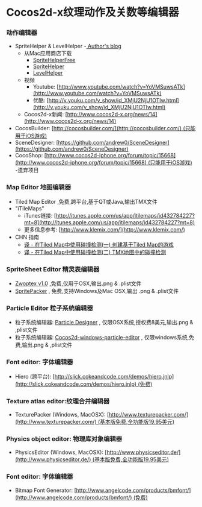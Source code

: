 # Cocos2d-x纹理动作及关数等编辑器

### 动作编辑器

- SpriteHelper & LevelHelper
	-[ Author's blog](http://spritehelper.wordpress.com)
	- 从Mac应用商店下载
		- [SpriteHelperFree](http://itunes.apple.com/sg/app/spritehelperfree/id421369850?mt=12)
		- [SpriteHelper](http://itunes.apple.com/us/app/spritehelper/id416068717?mt=12)
		- [LevelHelper](http://itunes.apple.com/us/app/levelhelper/id421740820?mt=12)
	- 视频
		- Youtube: [http://www.youtube.com/watch?v=YoVMSuwsATk](http://www.youtube.com/watch?v=YoVMSuwsATk)
		- 优酷: [http://v.youku.com/v_show/id_XMjU2NjU1OTIw.html](http://v.youku.com/v_show/id_XMjU2NjU1OTIw.html)
	- Cocos2d-x新闻: [http://www.cocos2d-x.org/news/14](http://www.cocos2d-x.org/news/14)
- CocosBuilder: [http://cocosbuilder.com/](http://cocosbuilder.com/) (只能用于iOS游戏)
- SceneDesigner: [https://github.com/andrew0/SceneDesigner](https://github.com/andrew0/SceneDesigner)
- CocoShop: [http://www.cocos2d-iphone.org/forum/topic/15668](http://www.cocos2d-iphone.org/forum/topic/15668) (只能用于iOS游戏) -遗弃项目

### Map Editor 地图编辑器
- Tiled Map Editor ,免费,跨平台,基于QT或Java,输出TMX文件
- "iTileMaps"
	- iTunes链接: [http://itunes.apple.com/us/app/itilemaps/id432784227?mt=8](http://itunes.apple.com/us/app/itilemaps/id432784227?mt=8)
	- 更多信息参考: [http://www.klemix.com/](http://www.klemix.com/)
- CHN 指南
	- [译 - 在Tiled Map中使用碰撞检测(一) 创建基于Tiled Map的游戏](http://unclemao.orzstudio.com/programming/iphone/topic-375.html)
	- [译 - 在Tiled Map中使用碰撞检测(二) TMX地图中的碰撞检测](http://unclemao.orzstudio.com/programming/iphone/topic-403.html)

### SpriteSheet Editor 精灵表编辑器
- [Zwoptex v1.0](http://www.zwoptexapp.com/) ,免费,仅用于OSX,输出.png & .plist文件
- [SpritePacker](http://spritepacker.kernys.net/) , 免费,支持Windows及Mac OSX,输出 .png & .plist文件

### Particle Editor 粒子系统编辑器

- 粒子系统编辑器: [Particle Designer](http://particledesigner.71squared.com/) , 仅限OSX系统,授权费8美元,输出.png & ,plist文件
- 粒子系统编辑器: [Cocos2d-windows-particle-editor](http://code.google.com/p/cocos2d-windows-particle-editor/) , 仅限windows系统,免费,输出.png & ,plist文件

### Font editor: 字体编辑器
- Hiero (跨平台): [http://slick.cokeandcode.com/demos/hiero.jnlp](http://slick.cokeandcode.com/demos/hiero.jnlp) (免费)

### Texture atlas editor:纹理合并编辑器
- TexturePacker (Windows, MacOSX): [http://www.texturepacker.com/](http://www.texturepacker.com/) (基本版免费,全功能版19.95美元)

### Physics object editor: 物理库对象编辑器
- PhysicsEditor (Windows, MacOSX): [http://www.physicseditor.de/](http://www.physicseditor.de/) (基本版免费,全功能版19.95美元)

### Font editor: 字体编辑器

- Bitmap Font Generator: [http://www.angelcode.com/products/bmfont/](http://www.angelcode.com/products/bmfont/) (免费)